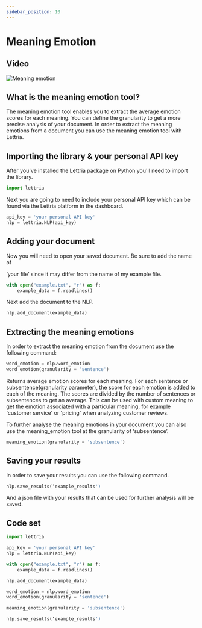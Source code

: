 ```yaml
---
sidebar_position: 10
---
```


# Meaning Emotion

## Video

![Meaning emotion](/img/meaning-emotion-CS.png)

## What is the meaning emotion tool?

The meaning emotion tool enables you to extract the average emotion scores for each meaning. You can define the granularity to get a more precise analysis of your document. In order to extract the meaning emotions from a document you can use the meaning emotion tool with Lettria.

## Importing the library & your personal API key

After you've installed the Lettria package on Python you'll need to import the library.

```python
import lettria
```

Next you are going to need to include your personal API key which can be found via the Lettria platform in the dashboard.

```python
api_key = 'your personal API key'
nlp = lettria.NLP(api_key)
```

## Adding your document

Now you will need to open your saved document. Be sure to add the name of

‘your file’ since it may differ from the name of my example file.

```python
with open("example.txt", "r") as f:
	example_data = f.readlines()
```

Next add the document to the NLP.

```python
nlp.add_document(example_data)
```

## Extracting the meaning emotions

In order to extract the meaning emotion from the document use the following command:

```python
word_emotion = nlp.word_emotion
word_emotion(granularity = 'sentence')
```

Returns average emotion scores for each meaning. For each sentence or subsentence(granularity parameter), the score for each emotion is added to each of the meaning. The scores are divided by the number of sentences or subsentences to get an average. This can be used with custom meaning to get the emotion associated with a particular meaning, for example 'customer service' or 'pricing' when analyzing customer reviews.

To further analyse the meaning emotions in your document you can also use the meaning_emotion tool at the granularity of ‘subsentence’.

```python
meaning_emotion(granularity = 'subsentence')
```

## Saving your results

In order to save your results you can use the following command.

```python
nlp.save_results(‘example_results')
```

And a json file with your results that can be used for further analysis will be saved.

## Code set

```python
import lettria

api_key = 'your personal API key'
nlp = lettria.NLP(api_key)

with open("example.txt", "r") as f:
	example_data = f.readlines()

nlp.add_document(example_data)

word_emotion = nlp.word_emotion
word_emotion(granularity = 'sentence')

meaning_emotion(granularity = 'subsentence')

nlp.save_results(‘example_results')
```